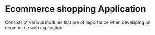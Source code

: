 <!DOCTYPE html>
<html>
<head>
	<title></title>
</head>
<body>
<h1 style="colour:#4682B4">Ecommerce shopping Application</h1>
<p>Consists of various modules that are of importance when developing an ecommerce web application.</p>
</body>
</html>
